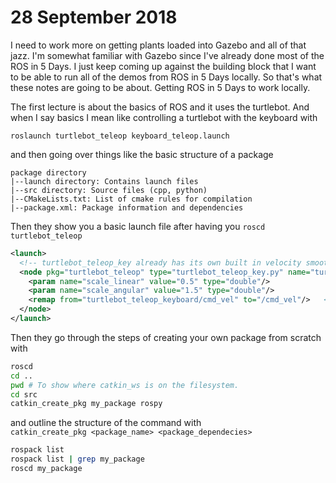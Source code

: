 # 28 September 2018

I need to work more on getting plants loaded into Gazebo and all of that jazz. I'm somewhat familiar with Gazebo since I've already done most of the ROS in 5 Days. I just keep coming up against the building block that I want to be able to run all of the demos from ROS in 5 Days locally. So that's what these notes are going to be about. Getting ROS in 5 Days to work locally.


 The first lecture is about the basics of ROS and it uses the turtlebot. And when I say basics I mean like controlling a turtlebot with the keyboard with  

 `roslaunch turtlebot_teleop keyboard_teleop.launch`  

and then going over things like the basic structure of a package

```
package directory
|--launch directory: Contains launch files
|--src directory: Source files (cpp, python)
|--CMakeLists.txt: List of cmake rules for compilation
|--package.xml: Package information and dependencies
```

Then they show you a basic launch file after having you `roscd turtlebot_teleop`
```xml
<launch>
  <!-- turtlebot_teleop_key already has its own built in velocity smoother -->
  <node pkg="turtlebot_teleop" type="turtlebot_teleop_key.py" name="turtlebot_teleop_keyboard"  output="screen">
    <param name="scale_linear" value="0.5" type="double"/>
    <param name="scale_angular" value="1.5" type="double"/>
    <remap from="turtlebot_teleop_keyboard/cmd_vel" to="/cmd_vel"/>   <!-- cmd_vel_mux/input/teleop"/-->
  </node>
</launch>
```

Then they go through the steps of creating your own package from scratch with

```bash
roscd
cd ..
pwd # To show where catkin_ws is on the filesystem.
cd src
catkin_create_pkg my_package rospy
```
and outline the structure of the command with  
`catkin_create_pkg <package_name> <package_dependecies>`



```bash
rospack list
rospack list | grep my_package
roscd my_package
```
